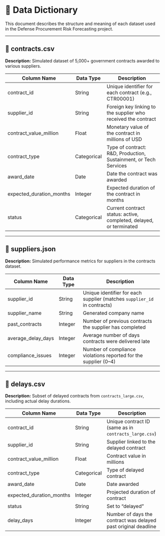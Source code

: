 # 📘 Data Dictionary

This document describes the structure and meaning of each dataset used in the Defense Procurement Risk Forecasting project.

---

## 📁 contracts.csv

**Description:** Simulated dataset of 5,000+ government contracts awarded to various suppliers.

| Column Name                | Data Type   | Description |
|----------------------------|-------------|-------------|
| contract_id                | String      | Unique identifier for each contract (e.g., CTR00001) |
| supplier_id                | String      | Foreign key linking to the supplier who received the contract |
| contract_value_million     | Float       | Monetary value of the contract in millions of USD |
| contract_type              | Categorical | Type of contract: R&D, Production, Sustainment, or Tech Services |
| award_date                 | Date        | Date the contract was awarded |
| expected_duration_months   | Integer     | Expected duration of the contract in months |
| status                     | Categorical | Current contract status: active, completed, delayed, or terminated |

---

## 📁 suppliers.json

**Description:** Simulated performance metrics for suppliers in the contracts dataset.

| Column Name            | Data Type | Description |
|------------------------|-----------|-------------|
| supplier_id            | String    | Unique identifier for each supplier (matches `supplier_id` in contracts) |
| supplier_name          | String    | Generated company name |
| past_contracts         | Integer   | Number of previous contracts the supplier has completed |
| average_delay_days     | Integer   | Average number of days contracts were delivered late |
| compliance_issues      | Integer   | Number of compliance violations reported for the supplier (0–4) |

---

## 📁 delays.csv

**Description:** Subset of delayed contracts from `contracts_large.csv`, including actual delay durations.

| Column Name              | Data Type | Description |
|--------------------------|-----------|-------------|
| contract_id              | String    | Unique contract ID (same as in `contracts_large.csv`) |
| supplier_id              | String    | Supplier linked to the delayed contract |
| contract_value_million   | Float     | Contract value in millions |
| contract_type            | Categorical | Type of delayed contract |
| award_date               | Date      | Date awarded |
| expected_duration_months | Integer   | Projected duration of contract |
| status                   | String    | Set to “delayed” |
| delay_days               | Integer   | Number of days the contract was delayed past original deadline |
